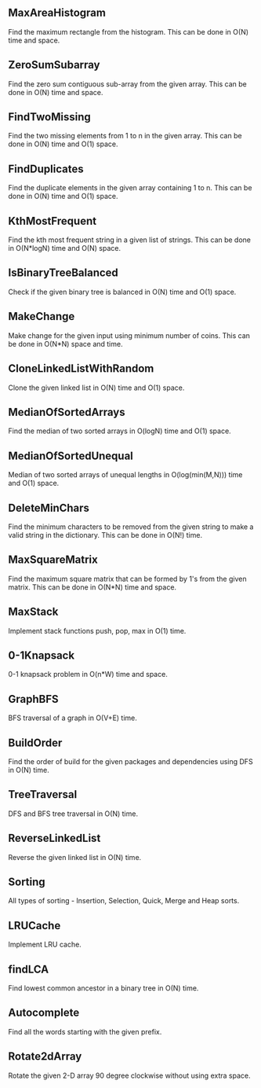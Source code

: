 ## MaxAreaHistogram
Find the maximum rectangle from the histogram. This can be done in O(N) time and space.

## ZeroSumSubarray
Find the zero sum contiguous sub-array from the given array. This can be done in O(N) time and space.

## FindTwoMissing
Find the two missing elements from 1 to n in the given array. This can be done in O(N) time and O(1) space.

## FindDuplicates
Find the duplicate elements in the given array containing 1 to n. This can be done in O(N) time and O(1) space.

## KthMostFrequent
Find the kth most frequent string in a given list of strings. This can be done in O(N*logN) time and O(N) space.

## IsBinaryTreeBalanced
Check if the given binary tree is balanced in O(N) time and O(1) space.

## MakeChange
Make change for the given input using minimum number of coins. This can be done in O(N*N) space and time.

## CloneLinkedListWithRandom
Clone the given linked list in O(N) time and O(1) space.

## MedianOfSortedArrays
Find the median of two sorted arrays in O(logN) time and O(1) space.

## MedianOfSortedUnequal
Median of two sorted arrays of unequal lengths in O(log(min(M,N))) time and O(1) space.

## DeleteMinChars
Find the minimum characters to be removed from the given string to make a valid string in the dictionary. This can be done in O(N!) time.

## MaxSquareMatrix
Find the maximum square matrix that can be formed by 1's from the given matrix. This can be done in O(N*N) time and space.

## MaxStack
Implement stack functions push, pop, max in O(1) time.

## 0-1Knapsack
0-1 knapsack problem in O(n*W) time and space.

## GraphBFS
BFS traversal of a graph in O(V+E) time.

## BuildOrder
Find the order of build for the given packages and dependencies using DFS in O(N) time.

## TreeTraversal
DFS and BFS tree traversal in O(N) time.

## ReverseLinkedList
Reverse the given linked list in O(N) time.

## Sorting
All types of sorting - Insertion, Selection, Quick, Merge and Heap sorts.

## LRUCache
Implement LRU cache.

## findLCA
Find lowest common ancestor in a binary tree in O(N) time.

## Autocomplete
Find all the words starting with the given prefix.

## Rotate2dArray
Rotate the given 2-D array 90 degree clockwise without using extra space.
